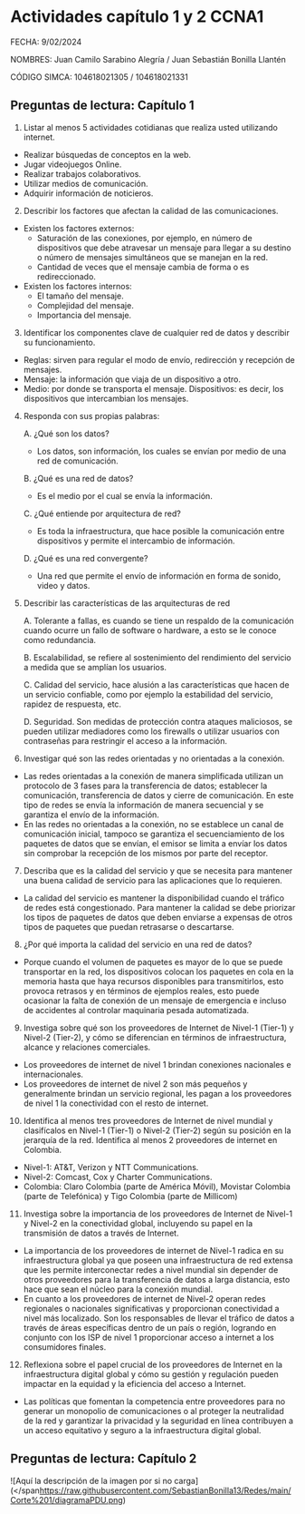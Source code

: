 # Actividades capítulo 1 y 2 CCNA1
FECHA: 9/02/2024

NOMBRES: Juan Camilo Sarabino Alegría / Juan Sebastián Bonilla Llantén

CÓDIGO SIMCA: 104618021305 / 104618021331

## Preguntas de lectura: Capítulo 1
1. Listar al menos 5 actividades cotidianas que realiza usted utilizando internet.
- Realizar búsquedas de conceptos en la web.
- Jugar videojuegos Online.
- Realizar trabajos colaborativos.
- Utilizar medios de comunicación.
- Adquirir información de noticieros.

2. Describir los factores que afectan la calidad de las comunicaciones.
* Existen los factores externos:
  - Saturación de las conexiones, por ejemplo, en número de dispositivos que debe atravesar un mensaje para llegar a su destino o número de mensajes simultáneos que se manejan en la red.
  - Cantidad de veces que el mensaje cambia de forma o es redireccionado.
* Existen los factores internos:
  - El tamaño del mensaje.
  - Complejidad del mensaje.
  - Importancia del mensaje.

3. Identificar los componentes clave de cualquier red de datos y describir su funcionamiento.
- Reglas: sirven para regular el modo de envío, redirección y recepción de mensajes.
- Mensaje: la información que viaja de un dispositivo a otro.
- Medio: por donde se transporta el mensaje.
Dispositivos: es decir, los dispositivos que intercambian los mensajes.

4. Responda con sus propias palabras:
   
    A. ¿Qué son los datos? 
    - Los datos, son información, los cuales se envían por medio de una red de comunicación.

    B. ¿Qué es una red de datos?
    - Es el medio por el cual se envía la información.

    C. ¿Qué entiende por arquitectura de red?
    - Es toda la infraestructura, que hace posible la comunicación entre dispositivos y permite el intercambio de información.

    D. ¿Qué es una red convergente?
    - Una red que permite el envío de información en forma de sonido, video y datos.

5. Describir las características de las arquitecturas de red
   
    A. Tolerante a fallas, es cuando se tiene un respaldo de la comunicación cuando ocurre un fallo de software o hardware, a esto se le conoce como redundancia.

    B. Escalabilidad, se refiere al sostenimiento del rendimiento del servicio a medida que se amplían los usuarios.

    C. Calidad del servicio, hace alusión a las características que hacen de un servicio confiable, como por ejemplo la estabilidad del servicio, rapidez de respuesta, etc. 

    D. Seguridad. Son medidas de protección contra ataques maliciosos, se pueden utilizar mediadores como los firewalls o utilizar usuarios con contraseñas para restringir el acceso a la información.

6. Investigar qué son las redes orientadas y no orientadas a la conexión.
- Las redes orientadas a la conexión de manera simplificada utilizan un protocolo de 3 fases para la transferencia de datos; establecer la comunicación, transferencia de datos y cierre de comunicación. En este tipo de redes se envía la información de manera secuencial y se garantiza el envío de la información.
- En las redes no orientadas a la conexión, no se establece un canal de comunicación inicial, tampoco se garantiza el secuenciamiento de los paquetes de datos que se envían, el emisor se limita a envíar los datos sin comprobar la recepción de los mismos por parte del receptor.

7. Describa que es la calidad del servicio y que se necesita para mantener una buena calidad de servicio para las aplicaciones que lo requieren.
- La calidad del servicio es mantener la disponibilidad cuando el tráfico de redes está congestionado. Para mantener la calidad se debe priorizar los tipos de paquetes de datos que deben enviarse a expensas de otros tipos de paquetes que puedan retrasarse o descartarse.

8. ¿Por qué importa la calidad del servicio en una red de datos? 
- Porque cuando el volumen de paquetes es mayor de lo que se puede transportar en la red, los dispositivos colocan los paquetes en cola en la memoria hasta que haya recursos disponibles para transmitirlos, esto provoca retrasos y en términos de ejemplos reales, esto puede ocasionar la falta de conexión de un mensaje de emergencia e incluso de accidentes al controlar maquinaria pesada automatizada.

9. Investiga sobre qué son los proveedores de Internet de Nivel-1 (Tier-1) y Nivel-2 (Tier-2), y cómo se diferencian en términos de infraestructura, alcance y relaciones comerciales.
- Los proveedores de internet de nivel 1 brindan conexiones nacionales e internacionales.
- Los proveedores de internet de nivel 2 son más pequeños y generalmente brindan un servicio regional, les pagan a los proveedores de nivel 1 la conectividad con el resto de internet.

10. Identifica al menos tres proveedores de Internet de nivel mundial y clasifícalos en Nivel-1 (Tier-1) o Nivel-2 (Tier-2) según su posición en la jerarquía de la red. Identifica al menos 2 proveedores de internet en Colombia.
- Nivel-1: AT&T, Verizon y NTT Communications.
- Nivel-2: Comcast, Cox y Charter Communications.
- Colombia: Claro Colombia (parte de América Móvil), Movistar Colombia (parte de Telefónica) y Tigo Colombia (parte de Millicom)

11. Investiga sobre la importancia de los proveedores de Internet de Nivel-1 y Nivel-2 en la conectividad global, incluyendo su papel en la transmisión de datos a través de Internet. 
- La importancia de los proveedores de internet de Nivel-1 radica en su infraestructura global ya que poseen una infraestructura de red extensa que les permite interconectar redes a nivel mundial sin depender de otros proveedores para la transferencia de datos a larga distancia, esto hace que sean el núcleo para la conexión mundial.
- En cuanto a los proveedores de internet de Nivel-2 operan redes regionales o nacionales significativas y proporcionan conectividad a nivel más localizado. Son los responsables de llevar el tráfico de datos a través de áreas específicas dentro de un país o región, logrando en conjunto con los ISP de nivel 1 proporcionar acceso a internet a los consumidores finales.

12. Reflexiona sobre el papel crucial de los proveedores de Internet en la infraestructura digital global y cómo su gestión y regulación pueden impactar en la equidad y la eficiencia del acceso a Internet.
- Las políticas que fomentan la competencia entre proveedores para no generar un monopolio de comunicaciones o al proteger la neutralidad de la red y garantizar la privacidad y la seguridad en línea contribuyen a un acceso equitativo y seguro a la infraestructura digital global.

## Preguntas de lectura: Capítulo 2

<span>![</span><span>Aquí la descripción de la imagen por si no carga</span><span>]</span><span>(</span<span>https://raw.githubusercontent.com/SebastianBonilla13/Redes/main/Corte%201/diagramaPDU.png</span><span>)</span>

